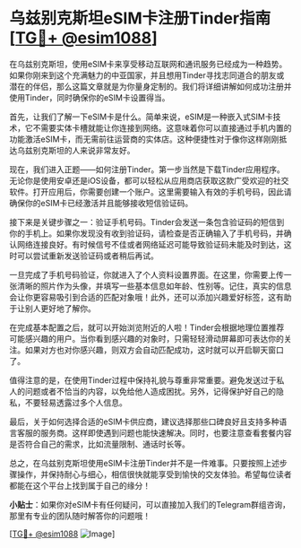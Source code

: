 # 乌兹别克斯坦eSIM卡注册Tinder指南[[TG💪+ @esim1088](https://t.me/s/esim1088)]

在乌兹别克斯坦，使用eSIM卡来享受移动互联网和通讯服务已经成为一种趋势。如果你刚来到这个充满魅力的中亚国家，并且想用Tinder寻找志同道合的朋友或潜在的伴侣，那么这篇文章就是为你量身定制的。我们将详细讲解如何成功注册并使用Tinder，同时确保你的eSIM卡设置得当。

首先，让我们了解一下eSIM卡是什么。简单来说，eSIM是一种嵌入式SIM卡技术，它不需要实体卡槽就能让你连接到网络。这意味着你可以直接通过手机内置的功能激活eSIM卡，而无需前往运营商的实体店。这种便捷性对于像你这样刚刚抵达乌兹别克斯坦的人来说非常友好。

现在，我们进入正题——如何注册Tinder。第一步当然是下载Tinder应用程序。无论你是使用安卓还是iOS设备，都可以轻松从应用商店获取这款广受欢迎的社交软件。打开应用后，你需要创建一个账户。这里需要输入有效的手机号码，因此请确保你的eSIM卡已经激活并且能够接收短信验证码。

接下来是关键步骤之一：验证手机号码。Tinder会发送一条包含验证码的短信到你的手机上。如果你发现没有收到验证码，请检查是否正确输入了手机号码，并确认网络连接良好。有时候信号不佳或者网络延迟可能导致验证码未能及时到达，这时可以尝试重新发送验证码或者稍后再试。

一旦完成了手机号码验证，你就进入了个人资料设置界面。在这里，你需要上传一张清晰的照片作为头像，并填写一些基本信息如年龄、性别等。记住，真实的信息会让你更容易吸引到合适的匹配对象哦！此外，还可以添加兴趣爱好标签，这有助于让别人更好地了解你。

在完成基本配置之后，就可以开始浏览附近的人啦！Tinder会根据地理位置推荐可能感兴趣的用户。当你看到感兴趣的对象时，只需轻轻滑动屏幕即可表达你的关注。如果对方也对你感兴趣，则双方会自动匹配成功，这时就可以开启聊天窗口了。

值得注意的是，在使用Tinder过程中保持礼貌与尊重非常重要。避免发送过于私人的问题或者不恰当的内容，以免给他人造成困扰。另外，记得保护好自己的隐私，不要轻易透露过多个人信息。

最后，关于如何选择合适的eSIM卡供应商，建议选择那些口碑良好且支持多种语言客服的服务商。这样即使遇到问题也能快速解决。同时，也要注意查看套餐内容是否符合自己的需求，比如流量限制、通话时长等。

总之，在乌兹别克斯坦使用eSIM卡注册Tinder并不是一件难事。只要按照上述步骤操作，并保持耐心与细心，相信很快就能享受到愉快的交友体验。希望每位读者都能在这个平台上找到属于自己的缘分！

**小贴士**：如果你对eSIM卡有任何疑问，可以直接加入我们的Telegram群组咨询，那里有专业的团队随时解答你的问题哦！

[[TG💪+ @esim1088](https://t.me/s/esim1088) ![Image](https://i.postimg.cc/4NQfJmqS/Snipaste-2025-05-13-00-14-12.png)]